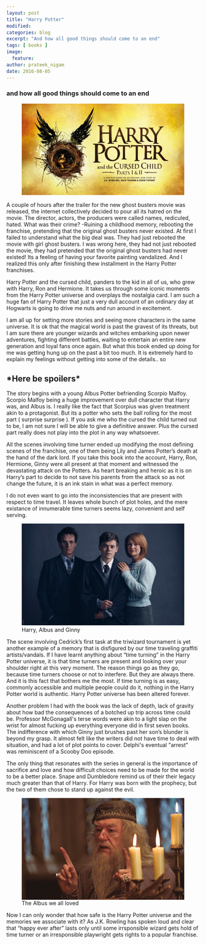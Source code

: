 ```yaml
---
layout: post
title: "Harry Potter"
modified:
categories: blog
excerpt: "And how all good things should come to an end"
tags: [ books ]
image:
  feature:
author: prateek_nigam
date: 2016-08-05
---
```


### and how all good things should come to an end

<figure>
<img src="/images/cursed_child.jpg" alt='image'>
</figure>
A couple of hours after the trailer for the new ghost busters movie was released, the internet collectively decided to pour all its hatred on the movie. The director, actors, the producers were called names, rediculed, hated. What was their crime? -Ruining a childhood memory,  rebooting the franchise, pretending that the original ghost busters never existed. At first I failed to understand what the big deal was. They had just rebooted the movie with girl ghost busters. I was wrong here, they had not just rebooted the movie, they had pretended that the original ghost busters had never existed! Its a feeling of having your favorite painting vandalized. And I realized this only after finishing thew installment in the Harry Potter franchises.

Harry Potter and the cursed child, panders to the kid in all of us, who grew with Harry, Ron and Hermione. It takes us through some iconic moments from the Harry Potter universe and overplays the nostalgia card. I am such a huge fan of Harry Potter that just a very dull account of an ordinary day at Hogwarts is going to drive me nuts and run around in excitement. 

I am all up for setting more stories and seeing more characters in the same universe. It is ok that the magical world is past the gravest of its threats, but I am sure there are younger wizards and witches embarking upon newer adventures, fighting different battles, waiting to entertain an entire new generation and loyal fans once again. But what this book ended up doing for me was getting hung up on the past a bit too much. It is extremely hard to explain my feelings without getting into some of the details.. so

## \*Here be spoilers\*

The story begins with a young Albus Potter befriending Scorpio Malfoy. Scorpio Malfoy being a huge improvement over dull character that Harry was, and Albus is. I really like the fact that Scorpius was given treatment akin to a protagonist. But its a potter who sets the ball rolling for the most part ( surprise surprise ). If you ask me who the cursed the child turned out to be, I am not sure I will be able to give a definitive answer. Plus the cursed part really does not play into the plot in any way whatsoever.

All the scenes involving time turner ended up modifying the most defining scenes of the franchise, one of them being Lily and James Potter’s death at the hand of the dark lord. If you take this book into the account, Harry, Ron, Hermione, Ginny were all present at that moment and witnessed the devastating attack on the Potters. As heart breaking and heroic as it is on Harry’s part to decide to not save his parents from the attack so as not change the future, it is an ink stain in what was a perfect memory.

I do not even want to go into the inconsistencies that are present with respect to time travel. It leaves whole bunch of plot holes, and the mere existance of innumerable time turners seems lazy, convenient and self serving.
<figure>
<img src='/images/hpatcd.jpg' alt='image'>
<figcaption>Harry, Albus and Ginny </figcaption>
</figure>
The scene involving Cedrick’s first task at the triwizard tournament is yet another example of a memory that is disfigured by our time traveling graffiti artists/vandals. If I have learnt anything about “time turning” in the Harry Potter universe, it is that time turners are present and looking over your shoulder right at this very moment. The reason things go as they go, because time turners choose or not to interfere. But they are always there. And it is this fact that bothers me the most. If time turning is as easy, commonly accessible and multiple people could do it, nothing in the Harry Potter world is authentic. Harry Potter universe has been altered forever.

Another problem I had with the book was the lack of depth, lack of gravity about how bad the consequences of a botched up trip across time could be. Professor McGonagall's terse words were akin to a light slap on the wrist for almost fucking up everything everyone did in first seven books. The indifference with which Ginny just brushes past her son’s blunder is beyond my grasp. It almost felt like the writers did not have time to deal with situation, and had a lot of plot points to
cover. Delphi's eventual "arrest" was reminiscent of a Scooby Doo episode.

The only thing that resonates with the series in general is the importance of sacrifice and love and how difficult choices need to be made for the world to be a better place. Snape and Dumbledore remind us of their their legacy much greater than that of Harry. For Harry was born with the prophecy, but the two of them chose to stand up against the evil.
<figure>
<img src='/images/dumbledore.jpg' align='middle' alt='image'>
<figcaption> The Albus we all loved </figcaption>
</figure>
 Now I can only wonder that how safe is the Harry Potter universe and the memories we associate with it? As J.K. Rowling has spoken loud and clear that “happy ever after”  lasts only until some irrsponsible wizard gets hold of time turner or an irresponsible playwright  gets rights to a popular franchise.

